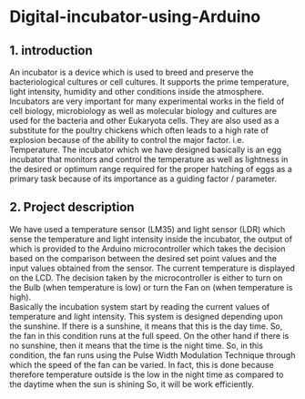 # Digital-incubator-using-Arduino

## 1. introduction

An incubator is a device which is used to breed and preserve the bacteriological cultures or cell cultures. It supports the prime temperature, light intensity, humidity and other conditions inside the atmosphere.
Incubators are very important for many experimental works in the field of cell biology, microbiology as well as molecular biology
and cultures are used for the bacteria and other Eukaryota cells. They are also used as a substitute for the poultry chickens which often leads to a high rate of explosion
because of the ability to control the major factor. i.e. Temperature.
The incubator which we have designed basically is an egg incubator that monitors and control the temperature as well as lightness in the desired or optimum range
required for the proper hatching of eggs as a primary task because of its importance as a guiding factor / parameter.

## 2. Project description 

We have used a temperature sensor (LM35) and light sensor (LDR) which sense the temperature and light intensity inside the incubator, the output of which is provided
to the Arduino microcontroller which takes the decision based on the comparison between the desired set point values and the input values obtained from the sensor. The
current temperature is displayed on the LCD. The decision taken by the microcontroller is either to turn on the Bulb (when temperature is low) or turn the Fan on (when
temperature is high). <br>
Basically the incubation system start by reading the current values of temperature and light intensity. This system is designed depending upon the sunshine. If there is a
sunshine, it means that this is the day time. So, the fan in this condition runs at the full speed. On the other hand if there is no sunshine, then it means that the time is the
night time. So, in this condition, the fan runs using the Pulse Width Modulation Technique through which the speed of the fan can be varied. In fact, this is done because
therefore temperature outside is the low in the night time as compared to the daytime when the sun is shining So, it will be work efficiently.
